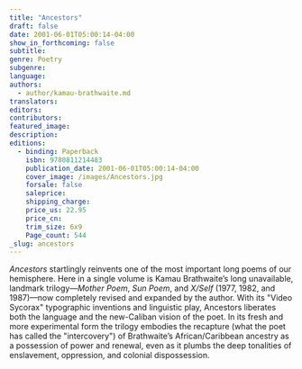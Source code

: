 ```yaml
---
title: "Ancestors"
draft: false
date: 2001-06-01T05:00:14-04:00
show_in_forthcoming: false
subtitle:
genre: Poetry
subgenre:
language:
authors:
  - author/kamau-brathwaite.md
translators:
editors:
contributors:
featured_image:
description:
editions:
  - binding: Paperback
    isbn: 9780811214483
    publication_date: 2001-06-01T05:00:14-04:00
    cover_image: /images/Ancestors.jpg
    forsale: false
    saleprice:
    shipping_charge:
    price_us: 22.95
    price_cn:
    trim_size: 6x9
    Page_count: 544
_slug: ancestors
---
```


_Ancestors_ startlingly reinvents one of the most important long poems of our hemisphere. Here in a single volume is Kamau Brathwaite’s long unavailable, landmark trilogy––_Mother Poem_, _Sun Poem_, and _X/Self_ (1977, 1982, and 1987)––now completely revised and expanded by the author. With its "Video Sycorax" typographic inventions and linguistic play, Ancestors liberates both the language and the new-Caliban vision of the poet. In its fresh and more experimental form the trilogy embodies the recapture (what the poet has called the "intercovery") of Brathwaite’s African/Caribbean ancestry as a possession of power and renewal, even as it plumbs the deep tonalities of enslavement, oppression, and colonial dispossession.

